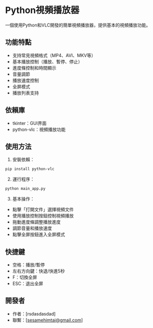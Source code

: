 # Python視頻播放器

一個使用Python和VLC開發的簡單視頻播放器，提供基本的視頻播放功能。

## 功能特點

- 支持常見視頻格式（MP4、AVI、MKV等）
- 基本播放控制（播放、暫停、停止）
- 進度條控制和時間顯示
- 音量調節
- 播放速度控制
- 全屏模式
- 播放列表支持

## 依賴庫

- tkinter：GUI界面
- python-vlc：視頻播放功能

## 使用方法

1. 安裝依賴：
```bash
pip install python-vlc
```

2. 運行程序：
```bash
python main_app.py
```

3. 基本操作：
- 點擊「打開文件」選擇視頻文件
- 使用播放控制按鈕控制視頻播放
- 拖動進度條調整播放進度
- 調節音量和播放速度
- 點擊全屏按鈕進入全屏模式

## 快捷鍵

- 空格：播放/暫停
- 左右方向鍵：快退/快進5秒
- F：切換全屏
- ESC：退出全屏

## 開發者

- 作者：[rsdasdasdad]
- 聯繫：[sesamehimtai@gmail.com]